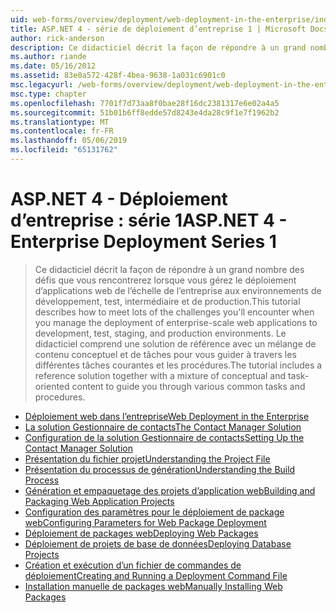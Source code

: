 ```yaml
---
uid: web-forms/overview/deployment/web-deployment-in-the-enterprise/index
title: ASP.NET 4 - série de déploiement d’entreprise 1 | Microsoft Docs
author: rick-anderson
description: Ce didacticiel décrit la façon de répondre à un grand nombre des défis que vous rencontrerez lorsque vous gérez le déploiement d’applications web de l’échelle de l’entreprise pour les services...
ms.author: riande
ms.date: 05/16/2012
ms.assetid: 83e0a572-428f-4bea-9638-1a031c6901c0
msc.legacyurl: /web-forms/overview/deployment/web-deployment-in-the-enterprise
msc.type: chapter
ms.openlocfilehash: 7701f7d73aa8f0bae28f16dc2381317e6e02a4a5
ms.sourcegitcommit: 51b01b6ff8edde57d8243e4da28c9f1e7f1962b2
ms.translationtype: MT
ms.contentlocale: fr-FR
ms.lasthandoff: 05/06/2019
ms.locfileid: "65131762"
---
```

# <a name="aspnet-4---enterprise-deployment-series-1"></a><span data-ttu-id="57294-103">ASP.NET 4 - Déploiement d’entreprise : série 1</span><span class="sxs-lookup"><span data-stu-id="57294-103">ASP.NET 4 - Enterprise Deployment Series 1</span></span>

> <span data-ttu-id="57294-104">Ce didacticiel décrit la façon de répondre à un grand nombre des défis que vous rencontrerez lorsque vous gérez le déploiement d’applications web de l’échelle de l’entreprise aux environnements de développement, test, intermédiaire et de production.</span><span class="sxs-lookup"><span data-stu-id="57294-104">This tutorial describes how to meet lots of the challenges you'll encounter when you manage the deployment of enterprise-scale web applications to development, test, staging, and production environments.</span></span> <span data-ttu-id="57294-105">Le didacticiel comprend une solution de référence avec un mélange de contenu conceptuel et de tâches pour vous guider à travers les différentes tâches courantes et les procédures.</span><span class="sxs-lookup"><span data-stu-id="57294-105">The tutorial includes a reference solution together with a mixture of conceptual and task-oriented content to guide you through various common tasks and procedures.</span></span>

- [<span data-ttu-id="57294-106">Déploiement web dans l’entreprise</span><span class="sxs-lookup"><span data-stu-id="57294-106">Web Deployment in the Enterprise</span></span>](web-deployment-in-the-enterprise.md)
- [<span data-ttu-id="57294-107">La solution Gestionnaire de contacts</span><span class="sxs-lookup"><span data-stu-id="57294-107">The Contact Manager Solution</span></span>](the-contact-manager-solution.md)
- [<span data-ttu-id="57294-108">Configuration de la solution Gestionnaire de contacts</span><span class="sxs-lookup"><span data-stu-id="57294-108">Setting Up the Contact Manager Solution</span></span>](setting-up-the-contact-manager-solution.md)
- [<span data-ttu-id="57294-109">Présentation du fichier projet</span><span class="sxs-lookup"><span data-stu-id="57294-109">Understanding the Project File</span></span>](understanding-the-project-file.md)
- [<span data-ttu-id="57294-110">Présentation du processus de génération</span><span class="sxs-lookup"><span data-stu-id="57294-110">Understanding the Build Process</span></span>](understanding-the-build-process.md)
- [<span data-ttu-id="57294-111">Génération et empaquetage des projets d’application web</span><span class="sxs-lookup"><span data-stu-id="57294-111">Building and Packaging Web Application Projects</span></span>](building-and-packaging-web-application-projects.md)
- [<span data-ttu-id="57294-112">Configuration des paramètres pour le déploiement de package web</span><span class="sxs-lookup"><span data-stu-id="57294-112">Configuring Parameters for Web Package Deployment</span></span>](configuring-parameters-for-web-package-deployment.md)
- [<span data-ttu-id="57294-113">Déploiement de packages web</span><span class="sxs-lookup"><span data-stu-id="57294-113">Deploying Web Packages</span></span>](deploying-web-packages.md)
- [<span data-ttu-id="57294-114">Déploiement de projets de base de données</span><span class="sxs-lookup"><span data-stu-id="57294-114">Deploying Database Projects</span></span>](deploying-database-projects.md)
- [<span data-ttu-id="57294-115">Création et exécution d’un fichier de commandes de déploiement</span><span class="sxs-lookup"><span data-stu-id="57294-115">Creating and Running a Deployment Command File</span></span>](creating-and-running-a-deployment-command-file.md)
- [<span data-ttu-id="57294-116">Installation manuelle de packages web</span><span class="sxs-lookup"><span data-stu-id="57294-116">Manually Installing Web Packages</span></span>](manually-installing-web-packages.md)
